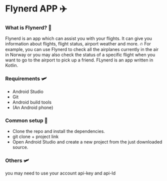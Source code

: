 # Flynerd APP ✈️
### What is Flynerd? 🛫
Flynerd is an app which can assist you with your flights. It can give you information about flights, flight status, airport weather and more. 🔥 For example, you can use Flynerd to check all the airplanes currently in the air in Norway or you may also check the status of a specific flight when you want to go to the airport to pick up a friend. FLynerd is an app written in Kotlin.

### Requirements 🛩️
* Android Studio
* Git
* Android build tools 
* (An Android phone)

### Common setup 🛫
* Clone the repo and install the dependencies.
* git clone + project link
* Open Android Studio and create a new project from the just downloaded source.

### Others  🛩️
you may need to use your account api-key and api-Id
